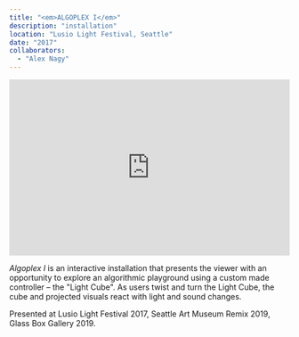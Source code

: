 ```yaml
---
title: "<em>ALGOPLEX I</em>"
description: "installation"
location: "Lusio Light Festival, Seattle"
date: "2017"
collaborators:
  - "Alex Nagy"
---
```


<div style="padding:56.25% 0 2rem 0;position:relative;"><iframe src="https://player.vimeo.com/video/277930852?autoplay=1&loop=1&title=0&byline=0&portrait=0&background=true" style="position:absolute;top:0;left:0;width:100%;height:100%;" frameborder="0" allow="autoplay; fullscreen" allowfullscreen></iframe></div><script src="https://player.vimeo.com/api/player.js"></script>

_Algoplex I_ is an interactive installation that presents the viewer with an opportunity to explore an algorithmic playground using a custom made controller – the "Light Cube". As users twist and turn the Light Cube, the cube and projected visuals react with light and sound changes.

Presented at Lusio Light Festival 2017, Seattle Art Museum Remix 2019, Glass Box Gallery 2019.